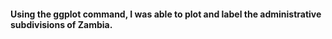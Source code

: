 #### Using the ggplot command, I was able to plot and label the administrative subdivisions of Zambia.
![]()

